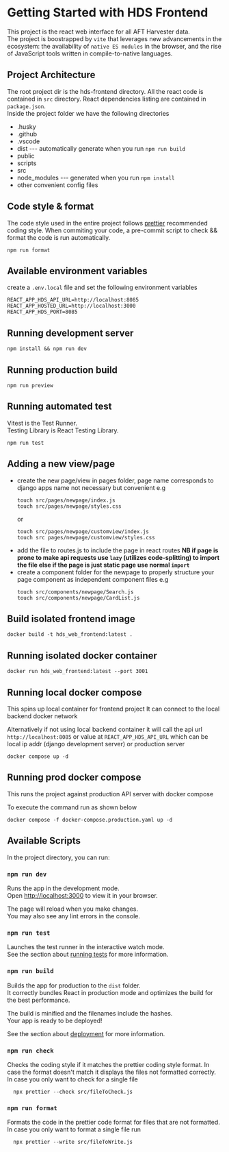 # Getting Started with HDS Frontend

This project is the react web interface for all AFT Harvester data.<br/>
The project is boostrapped by `vite` that leverages new advancements in the ecosystem: the availability of `native ES modules` in the browser, and the rise of JavaScript tools written in compile-to-native languages. <br/>

## Project Architecture

The root project dir is the hds-frontend directory.
All the react code is contained in `src` directory.
React dependencies listing are contained in `package.json`. <br/>
Inside the project folder we have the following directories

- .husky
- .github
- .vscode
- dist --- automatically generate when you run `npm run build`
- public
- scripts
- src
- node_modules --- generated when you run `npm install`
- other convenient config files

## Code style & format

The code style used in the entire project follows [prettier](https://prettier.io/) recommended coding style.
When commiting your code, a pre-commit script to check && format the code is run automatically.

```
npm run format
```

## Available environment variables

create a `.env.local` file and set the following environment variables

```
REACT_APP_HDS_API_URL=http://localhost:8085
REACT_APP_HOSTED_URL=http://localhost:3000
REACT_APP_HDS_PORT=8085
```

## Running development server

```
npm install && npm run dev
```

## Running production build

```
npm run preview
```

## Running automated test

Vitest is the Test Runner. <br/>
Testing Library is React Testing Library. <br/>

```
npm run test
```

## Adding a new view/page

- create the new page/view in pages folder, page name corresponds to django apps name not necessary but convenient e.g
  ```
  touch src/pages/newpage/index.js
  touch src/pages/newpage/styles.css
  ```
  or
  ```
  touch src/pages/newpage/customview/index.js
  touch src pages/newpage/customview/styles.css
  ```
- add the file to routes.js to include the page in react routes
  **NB if page is prone to make api requests use `lazy` (utilizes code-splitting) to import the file else if the page is just static page use normal `import`**
- create a component folder for the newpage to properly structure your page component as independent component files e.g
  ```
  touch src/components/newpage/Search.js
  touch src/components/newpage/CardList.js
  ```

## Build isolated frontend image

```
docker build -t hds_web_frontend:latest .
```

## Running isolated docker container

```
docker run hds_web_frontend:latest --port 3001
```

## Running local docker compose

This spins up local container for frontend project
It can connect to the local backend docker network

Alternatively if not using local backend container it will call the api
url `http://localhost:8085` or value at `REACT_APP_HDS_API_URL` which can be local ip addr (django development server) or production server

```
docker compose up -d
```

## Running prod docker compose

This runs the project against production API server with docker compose

To execute the command run as shown below

```
docker compose -f docker-compose.production.yaml up -d
```

## Available Scripts

In the project directory, you can run:

### `npm run dev`

Runs the app in the development mode. \
Open [http://localhost:3000](http://localhost:3000) to view it in your browser.

The page will reload when you make changes.\
You may also see any lint errors in the console.

### `npm run test`

Launches the test runner in the interactive watch mode.\
See the section about [running tests](https://vitest.dev/) for more information.

### `npm run build`

Builds the app for production to the `dist` folder.\
It correctly bundles React in production mode and optimizes the build for the best performance.

The build is minified and the filenames include the hashes.\
Your app is ready to be deployed!

See the section about [deployment](https://vitejs.dev/guide/build.html) for more information.

### `npm run check`

Checks the coding style if it matches the prettier coding style format.
In case the format doesn't match it displays the files not formatted correctly.
In case you only want to check for a single file

```
  npx prettier --check src/fileToCheck.js
```

### `npm run format`

Formats the code in the prettier code format for files that are not formatted.
In case you only want to format a single file run

```
  npx prettier --write src/fileToWrite.js
```
